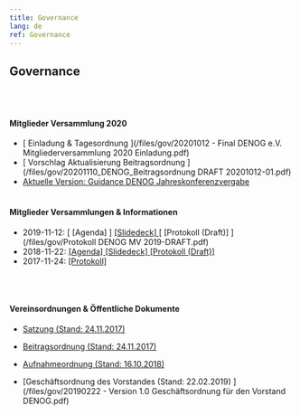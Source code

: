 ```yaml
---
title: Governance
lang: de
ref: Governance
---
```


## Governance
<br>
<br>

#### Mitglieder Versammlung 2020
- [ Einladung & Tagesordnung ](/files/gov/20201012 - Final DENOG e.V. Mitgliederversammlung 2020 Einladung.pdf) 
- [ Vorschlag Aktualisierung Beitragsordnung ](/files/gov/20201110_DENOG_Beitragsordnung DRAFT 20201012-01.pdf)
- [ Aktuelle Version: Guidance DENOG Jahreskonferenzvergabe ](https://docs.google.com/document/d/1OK2eEG0pQ2AHrSjRyuHYoehpWJJQel-WB-tIQ-LL0mk/edit?usp=sharing "Google Doc zum kommentieren") 
<br><br>

#### Mitglieder Versammlungen & Informationen
- 2019-11-12:  [ [Agenda] ] [ [Slidedeck] ](/files/gov/20191112_Slidedeck_Mitgliederversammlung2019_Final.pdf) [ [Protokoll (Draft)] ](/files/gov/Protokoll DENOG MV 2019-DRAFT.pdf)
- 2018-11-22:  [ [Agenda] ](/files/gov/20181122_Agenda_Mitgliederversammlung2018_Final.pdf) [ [Slidedeck] ](/files/gov/20181122_Slidedeck_Mitgliederversammlung2018_Final.pdf) [ [Protokoll (Draft)] ](/files/gov/20190512_Protokoll_DENOG_MV_2018_Final.pdf)
- 2017-11-24:  [ [Protokoll] ](/files/gov/20171124_Gruendungsprotokoll.pdf)

<br><br>
#### Vereinsordnungen & Öffentliche Dokumente
- [Satzung (Stand: 24.11.2017) ](/files/verein/20171124-DENOG_Satzung.pdf)
- [Beitragsordnung (Stand: 24.11.2017) ](/files/verein/20171124-DENOG_Beitragsordnung.pdf)
- [Aufnahmeordnung (Stand: 16.10.2018) ](/files/gov/20181015_Version1-0-Aufnahmeordnung-DENOG-e-V.pdf)<br>

- [Geschäftsordnung des Vorstandes (Stand: 22.02.2019) ](/files/gov/20190222 - Version 1.0 Geschäftsordnung für den Vorstand DENOG.pdf)



<br><br>
<br><br>
